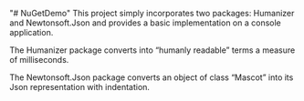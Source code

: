 "# NuGetDemo" 
This project simply incorporates two packages: Humanizer and Newtonsoft.Json and provides a basic implementation on a console application.

The Humanizer package converts into “humanly readable” terms a measure of milliseconds.

The Newtonsoft.Json package converts an object of class “Mascot” into its Json representation with indentation.
